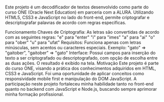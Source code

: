 Este projeto é um decodificador de textos desenvolvido como parte do curso ONE (Oracle Next Education) em parceria com a ALURA. Utilizando HTML5, CSS3 e JavaScript no lado do front-end, permite criptografar e descriptografar palavras de acordo com regras específicas.

Funcionamento
Chaves de Criptografia: As letras são convertidas de acordo com as seguintes regras:
"e" para "enter"
"i" para "imes"
"a" para "ai"
"o" para "ober"
"u" para "ufat"
Requisitos: Funciona apenas com letras minúsculas, sem acentos ou caracteres especiais.
Exemplo: "gato" => "gaitober", "gaitober" => "gato"
Interface: Possui campos para inserção do texto a ser criptografado ou descriptografado, com opção de escolha entre as duas ações. O resultado é exibido na tela.
Motivação
Este projeto é parte do curso ONE, visando a prática dos conhecimentos adquiridos em HTML, CSS3 e JavaScript. Foi uma oportunidade de aplicar conceitos como responsividade mobile first e manipulação do DOM JavaScript. A participação neste projeto fortaleceu minha habilidade tanto no front-end quanto no backend com JavaScript e Node.js, buscando sempre aprimorar minha formação profissional.

